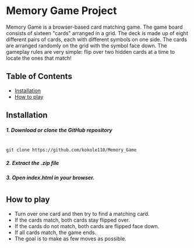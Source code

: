 # Memory Game Project

Memory Game is a browser-based card matching game. The game board consists of sixteen "cards" arranged in a grid. The deck is made up of eight different pairs of cards, each with different symbols on one side. The cards are arranged randomly on the grid with the symbol face down. The gameplay rules are very simple: flip over two hidden cards at a time to locate the ones that match!

## Table of Contents

* [Installation](#Installation)
* [How to play](#How-to-play)

## Installation

##### 1. Download or clone the GitHub repository
#
```
git clone https://github.com/kokole110/Memory_Game
```
##### 2. Extract the .zip file
##### 3. Open index.html in your browser.

#
## How to play

* Turn over one card and then try to find a matching card.
* If the cards match, both cards stay flipped over.
* If the cards do not match, both cards are flipped face down.
* If all cards match, the game ends.
* The goal is to make as few moves as possible.